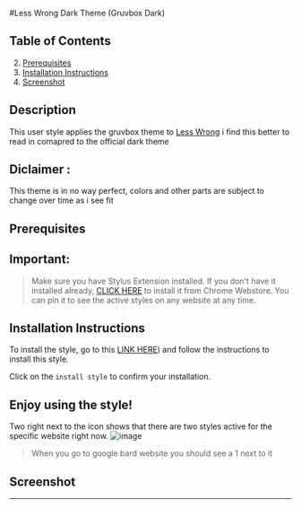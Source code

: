 
#Less Wrong Dark Theme (Gruvbox Dark)

## Table of Contents
 2. [Prerequisites](#Pre)
3. [Installation Instructions](#installation-instructions)
4. [Screenshot](#screenshot)



## Description <a name="description"></a>

This user style applies the  gruvbox theme to  [Less Wrong](https://bard.google.com/) 
 i find this better to read in comapred to the official dark theme 

 





## Diclaimer : 
This theme is in no way perfect, colors and other parts are subject to change over time as i see fit 




## Prerequisites <a name="Pre"></a>

## Important:
>  Make sure you have Stylus Extension installed. If you don't have it installed already, [CLICK HERE](https://chrome.google.com/webstore/detail/stylus/clngdbkpkpeebahjckkjfobafhncgmne) to install it from Chrome Webstore. You can pin it to see the active styles on any website at any time.



## Installation Instructions <a name="installation-instructions"></a>

To install the style, go to this [LINK HERE](https://userstyles.world/style/12183/google-bard-gruvbox-dark-theme-enable-dark-mode)) and follow the instructions to install this style. 



Click on the `install style` to confirm your installation.

Enjoy using the style!
------------------------------

Two right next to the icon shows that there are two styles active for the specific website right now.
![image](https://github.com/bilalazh/Google-Chivo-Font-On-every-website-/assets/139261053/a0c78478-203e-48fe-a1e2-98ff0aa8fff0)

>When  you go to google bard website you should see a 1 next to it 


## Screenshot <a name="screenshot"></a>








-----------------------------------------






